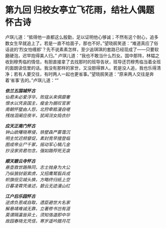# 第九回 归校女亭立飞花雨，结社人偶题怀古诗

<!--- 此段人物情节需要合理化 -->
卢琪儿道：“抵得他一直都这么殷勤，足以证明他心够诚；不然有这个耐心，追多数女生早就追上了。若是一直不给面子，那也不好。”望晓鹃笑道：“难道真应了俗话说的‘烈女怕缠郎’？先不说素素怎样，至少追琪琪的套路已经现成了——只要软磨硬泡，迟早抱得美人归。”
卢琪儿道：“我也不敢当什么烈女。国中那阵，林韫之收到穆秀临的情信，有胆直接拿了去找那时的班导告状，班导还罚穆秀临当着全班的面朗读信里的话。我没有那样的家世，又没胆得罪人。若是没人追，我也乐得清净；若有人要交往，有时两人一起也更省事。”望晓鹃笑道：“原来两人交往是奔着‘省事’去的。”卢琪儿道：“”

***依兰五国城怀古***  
*仙君未必爱浮华，败寇从来俱靡奢*  
*恨水以凭哀国主，瘦金为据叹官家*  
*南朝怀璧由人怨，北狩牵羝漫自嗟*  
*残烛泪阑应夜半，犹闻浣女捣衣纱*  

***应天正南门怀古***  
*钟山欲曙晓寒侵，铁壁森严雾霭沉*  
*明主忧迟频督促，素封竞早擅登临*  
*图成帝业尸千冢，摇动军心犒几金*  
*抄没家资君勿念，强如路殍死无衾*  

***顺天碧云寺怀古***  
*悬壶救世路殊同，志士抛身为大公*  
*乃纵狼豺驱索虏，又招鹰鹫翦兵戎*  
*帜旗但见城头换，方略终归纸上空*  
*日暮凌霄凭谁述，碧云无迹漫山红*  

***江户后乐园怀古***  
*逆虏负恩咸自取，遗臣避世大名家*  
*解悬靖难诚无靠，立著修书岂有涯*  
*莫谓隔瀛皆异土，须知恪道即中华*  
*故园春晓无凭信，寒岁遥吟腊月花*  
